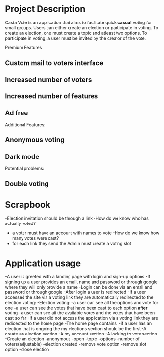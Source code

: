 # Project Description 
Casta Vote is an application that aims to facilitate quick **casual** voting for small groups. Users can either create an election or participate in voting. To create an election, one must create a topic and atleast two options. To participate in voting, a user must be invited by the creator of the vote.

Premium Features
## Custom mail to voters interface
## Increased number of voters
## Increased number of features
## Ad free

Additional Features:
## Anonymous voting
## Dark mode

Potential problems:

## Double voting


# Scrapbook
-Election invitation should be through a link
-How do we know who has actually voted?
* a voter must have an account with names to vote
-How do we know how many votes were cast?
* for each link they send the Admin must create a voting slot

# Application usage
-A user is greeted with a landing page with login and sign-up options
-If signing up a user provides an email, name and password or through google where they will only provide a name
-Login can be done via an email and password or through google 
-After login a user is redirected
-If a user accessed the site via a voting link they are automatically redirected to the election voting:
-Election voting:
-a user can see all the options and vote for one
-a user can see the votes that have been cast to each option **after** voting
-a user can see all the available votes and the votes that have been cast so far
-If a user did not access the application via a voting link they are redicected to the home page
-The home page contains:
-if a user has an election that is ongoing the my elections section should be the first
-A create an election section
-A my account section
-A looking to vote section
-Create an election
-anonymous
-open
-topic
-options
-number of voters(adjustable)
-election created 
-remove vote option
-remove slot option
-close election


